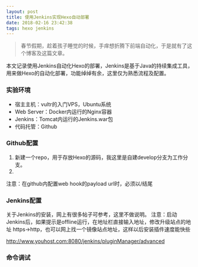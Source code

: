 ```yaml
---
layout: post
title: 使用Jenkins实现Hexo自动部署
date: 2018-02-16 23:42:38
tags: hexo jenkins
---
```

> 春节假期，趁着孩子睡觉的时候，手痒想折腾下前端自动化，于是就有了这个博客及这篇文章。

本文记录使用Jenkins自动化Hexo的部署，Jenkins是基于Java的持续集成工具，用来做Hexo的自动化部署，功能绰绰有余，这里仅为熟悉流程及配置。

### 实验环境

* 宿主主机：vultr的入门VPS，Ubuntu系统
* Web Server：Docker内运行的Nginx容器
* Jenkins：Tomcat内运行的Jenkins.war包
* 代码托管：Github

### Github配置

1. 新建一个repo，用于存放Hexo的源码，我这里是自建develop分支为工作分支。
2.  
注意：在github内配置web hook的payload url时，必须以/结尾

### Jenkins配置

关于Jenkins的安装，网上有很多帖子可参考，这里不做说明。
注意：启动Jenkins后，如果提示是offline运行，在地址栏直接输入地址，修改升级站点的地址 https->http，也可以网上找一个镜像站点地址，这样以后安装插件速度能快些

http://www.youhost.com:8080/jenkins/pluginManager/advanced

### 命令调试